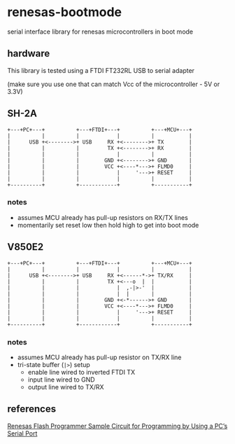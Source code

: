 # renesas-bootmode
serial interface library for renesas microcontrollers in boot mode

## hardware
This library is tested using a FTDI FT232RL USB to serial adapter

(make sure you use one that can match Vcc of the microcontroller - 5V or 3.3V)

## SH-2A
```
+---+PC+---+          +---+FTDI+---+          +---+MCU+---+
|          |          |            |          |           |
|      USB +<-------->+ USB     RX +<-------->+ TX        |
|          |          |         TX +<-------->+ RX        |
|          |          |            |          |           |
|          |          |        GND +<-------->+ GND       |
|          |          |        VCC +<----*--->+ FLMD0     |
|          |          |            |     '--->+ RESET     |
|          |          |            |          |           |
+----------+          +------------+          +-----------+
```
### notes
* assumes MCU already has pull-up resistors on RX/TX lines
* momentarily set reset low then hold high to get into boot mode

## V850E2
```
+---+PC+---+          +---+FTDI+---+          +---+MCU+---+
|          |          |            |          |           |
|      USB +<-------->+ USB     RX +<------*->+ TX/RX     |
|          |          |         TX +<---o  |  |           |
|          |          |            |  ,-|>-'  |           |
|          |          |            |  |       |           |
|          |          |        GND +<-*------>+ GND       |
|          |          |        VCC +<----*--->+ FLMD0     |
|          |          |            |     '--->+ RESET     |
|          |          |            |          |           |
+----------+          +------------+          +-----------+
```

### notes
* assumes MCU already has pull-up resistor on TX/RX line
* tri-state buffer (`|>`) setup
  * enable line wired to inverted FTDI TX
  * input line wired to GND
  * output line wired to TX/RX

## references
[Renesas Flash Programmer
Sample Circuit for Programming
by Using a PC’s Serial Port](https://www.renesas.com/us/en/doc/products/tool/doc/001/r20ut0857ej0300_rfpsplcrct.pdf)